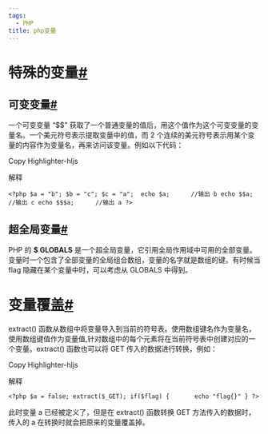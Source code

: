```yaml
---
tags:
  - PHP
title: php变量
---
```

# 特殊的变量[#](https://www.cnblogs.com/linfangnan/p/13521819.html#2892312890)

## 可变变量[#](https://www.cnblogs.com/linfangnan/p/13521819.html#1071586181)

一个可变变量 “$$” 获取了一个普通变量的值后，用这个值作为这个可变变量的变量名。一个美元符号表示提取变量中的值，而 2 个连续的美元符号表示用某个变量的内容作为变量名，再来访问该变量。例如以下代码：

Copy Highlighter-hljs

解释

`<?php $a = "b"; $b = "c"; $c = "a";  echo $a;      //输出 b echo $$a;      //输出 c echo $$$a;      //输出 a ?>`

## 超全局变量[#](https://www.cnblogs.com/linfangnan/p/13521819.html#4142454232)

PHP 的 **$ GLOBALS** 是一个超全局变量，它引用全局作用域中可用的全部变量。变量时一个包含了全部变量的全局组合数组，变量的名字就是数组的键。有时候当 flag 隐藏在某个变量中时，可以考虑从 GLOBALS 中得到。

# 变量覆盖[#](https://www.cnblogs.com/linfangnan/p/13521819.html#1020350144)

extract() 函数从数组中将变量导入到当前的符号表。使用数组键名作为变量名，使用数组键值作为变量值,针对数组中的每个元素将在当前符号表中创建对应的一个变量。extract() 函数也可以将 GET 传入的数据进行转换，例如：

Copy Highlighter-hljs

解释

`<?php $a = false; extract($_GET); if($flag) {       echo "flag{}" } ?>`

此时变量 a 已经被定义了，但是在 extract() 函数转换 GET 方法传入的数据时，传入的 a 在转换时就会把原来的变量覆盖掉。